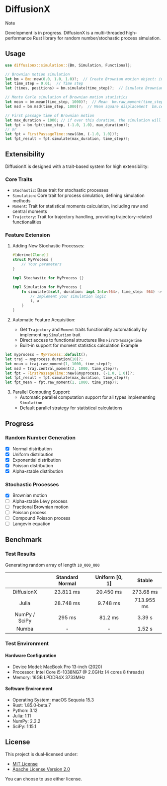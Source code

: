 # DiffusionX

> [!NOTE]
> Development is in progress. DiffusionX is a multi-threaded high-performance Rust library for random number/stochastic process simulation.

## Usage
```rust
use diffusionx::simulation::{Bm, Simulation, Functional};

// Brownian motion simulation
let bm = Bm::new(0.0, 1.0, 1.0)?;  // Create Brownian motion object: initial position 0, diffusion coefficient 1, duration 1
let time_step = 0.01;  // Time step
let (times, positions) = bm.simulate(time_step)?;  // Simulate Brownian motion trajectory

// Monte Carlo simulation of Brownian motion statistics
let mean = bm.mean(time_step, 1000)?;  // Mean  bm.raw_moment(time_step, 1, 1000)?;
let msd = bm.msd(time_step, 1000)?;  // Mean square displacement  bm.central_moment(time_step, 2, 1000)?;

// First passage time of Brownian motion
let max_duration = 1000; // if over this duration, the simulation will be terminated and return None
let fpt = bm.fpt(time_step, (-1.0, 1.0), max_duration)?; 
// or
let fpt = FirstPassageTime::new(&bm, (-1.0, 1.0))?;
let fpt_result = fpt.simulate(max_duration, time_step)?;
```
## Extensibility

DiffusionX is designed with a trait-based system for high extensibility:

### Core Traits

- `Stochastic`: Base trait for stochastic processes
- `Simulation`: Core trait for process simulation, defining simulation methods
- `Moment`: Trait for statistical moments calculation, including raw and central moments
- `Trajectory`: Trait for trajectory handling, providing trajectory-related functionalities

### Feature Extension

1. Adding New Stochastic Processes:
   ```rust
   #[derive(Clone)]
   struct MyProcess {
       // Your parameters
   }
   
   impl Stochastic for MyProcess {}
   
   impl Simulation for MyProcess {
       fn simulate(&self, duration: impl Into<f64>, time_step: f64) -> XResult<(Vec<f64>, Vec<f64>)> {
           // Implement your simulation logic
           t, x
       }
   }
   ```

2. Automatic Feature Acquisition:
   - Get `Trajectory` and `Moment` traits functionality automatically by implementing `Simulation` trait
   - Direct access to functional structures like `FirstPassageTime`
   - Built-in support for moment statistics calculation
Example
```rust
let myprocess = MyProcess::default();
let traj = myprocess.duration(10)?;
let mean = traj.raw_moment(1, 1000, time_step)?;
let msd = traj.central_moment(2, 1000, time_step)?;
let fpt = FirstPassageTime::new(&myprocess, (-1.0, 1.0))?;
let fpt_result = fpt.simulate(max_duration, time_step)?;
let fpt_mean = fpt.raw_moment(1, 1000, time_step)?;
```
3. Parallel Computing Support:
   - Automatic parallel computation support for all types implementing `Simulation`
   - Default parallel strategy for statistical calculations


## Progress
### Random Number Generation

- [x] Normal distribution
- [x] Uniform distribution
- [x] Exponential distribution
- [x] Poisson distribution
- [x] Alpha-stable distribution

### Stochastic Processes

- [x] Brownian motion
- [ ] Alpha-stable Lévy process
- [ ] Fractional Brownian motion
- [ ] Poisson process
- [ ] Compound Poisson process
- [ ] Langevin equation

## Benchmark

### Test Results

Generating random array of length `10_000_000`

|               | Standard Normal | Uniform [0, 1] |   Stable   |
| :-----------: | :-------------: | :------------: | :--------: |
|  DiffusionX   |    23.811 ms    |   20.450 ms    | 273.68 ms  |
|     Julia     |    28.748 ms    |    9.748 ms    | 713.955 ms |
| NumPy / SciPy |     295 ms      |    81.2 ms     |   3.39 s   |
|     Numba     |        -        |       -        |   1.52 s   |

### Test Environment

#### Hardware Configuration
- Device Model: MacBook Pro 13-inch (2020)
- Processor: Intel Core i5-1038NG7 @ 2.0GHz (4 cores 8 threads)
- Memory: 16GB LPDDR4X 3733MHz

#### Software Environment
- Operating System: macOS Sequoia 15.3
- Rust: 1.85.0-beta.7
- Python: 3.12
- Julia: 1.11
- NumPy: 2.2.2
- SciPy: 1.15.1

## License

This project is dual-licensed under:

* [MIT License](https://opensource.org/licenses/MIT)
* [Apache License Version 2.0](https://www.apache.org/licenses/LICENSE-2.0)

You can choose to use either license. 